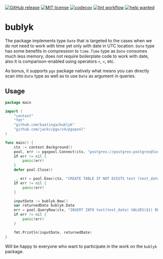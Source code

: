 [![GitHub release](https://img.shields.io/github/release/kaatinga/bublyk.svg)](https://github.com/kaatinga/bublyk/releases)
[![MIT license](https://img.shields.io/badge/License-MIT-blue.svg)](https://github.com/kaatinga/bublyk/blob/main/LICENSE)
[![codecov](https://codecov.io/gh/kaatinga/bublyk/branch/main/graph/badge.svg?token=Q34SE0KN9E)](https://codecov.io/gh/kaatinga/bublyk)
[![lint workflow](https://github.com/kaatinga/bublyk/actions/workflows/golangci-lint.yml/badge.svg)](https://github.com/kaatinga/bublyk/actions?query=workflow%3Alinter)
[![help wanted](https://img.shields.io/badge/Help%20wanted-True-yellow.svg)](https://github.com/kaatinga/bublyk/issues?q=is%3Aopen+is%3Aissue+label%3A%22help+wanted%22)

# bublyk

The package implements type `Date` that is targeted to the cases when we do not need to work with time yet only with date
in UTC location. `Date` type has some benefits in compression to `time.Time` type as `Date` consumes much less memory, does not
require boilerplate code to work with date, also it is comparison-enabled using operators `>`, `<`, etc.

As bonus, it supports `pgx` package natively what means you can directly scan into `Date` type as well as to use
`Date` as argument in queries.

## Usage

```go
package main

import (
    "context"
    "fmt"
    "github.com/kaatinga/bublyk"
    "github.com/jackc/pgx/v4/pgxpool"
)

func main() {
    ctx := context.Background()
    pool, err := pgxpool.Connect(ctx, "postgres://postgres:postgres@localhost:5432/postgres")
    if err != nil {
        panic(err)
    }
    defer pool.Close()

    _, err = pool.Exec(ctx, "CREATE TABLE IF NOT EXISTS test (test_date DATE)")
    if err != nil {
        panic(err)
    }

    inputDate := bublyk.Now()
    var returnedDate bublyk.Date
    err = pool.QueryRow(ctx, "INSERT INTO test(test_date) VALUES($1) RETURNING test_date", inputDate).Scan(&returnedDate)
    if err != nil {
        panic(err)
    }

    fmt.Println(inputDate, returnedDate)
}
```

Will be happy to everyone who want to participate in the work on the `bublyk` package.